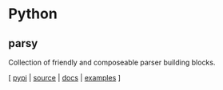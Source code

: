 # Python

## parsy

Collection of friendly and composeable parser building blocks.

[ [pypi](https://pypi.org/project/parsy/) | [source](https://github.com/python-parsy/parsy/) | [docs](https://parsy.readthedocs.io/en/latest/) | [examples](blob/master/python/parsy.py) ]
